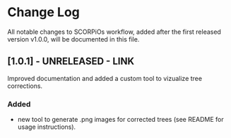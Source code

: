 
# Change Log

All notable changes to SCORPiOs workflow, added after the first released version v1.0.0, will be documented in this file.

## [1.0.1] - UNRELEASED - LINK

Improved documentation and added a custom tool to vizualize tree corrections.

### Added
- new tool to generate .png images for corrected trees (see README for usage instructions).